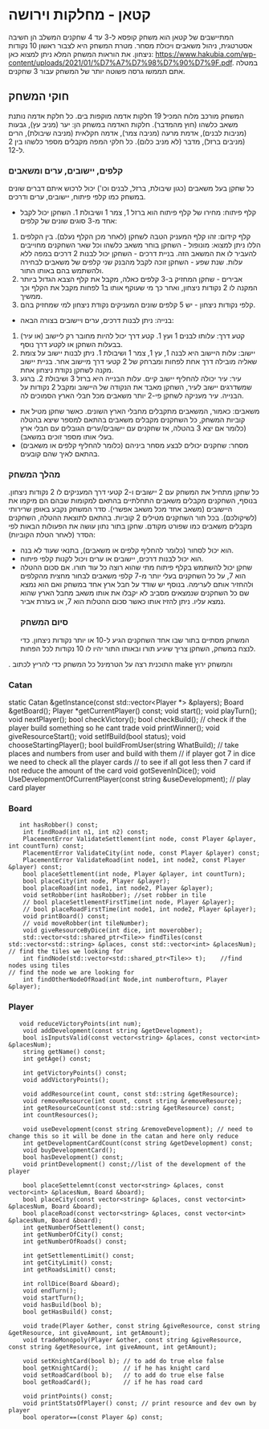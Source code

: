 # קטאן - מחלקות וירושה
המתיישבים של קטאן הוא משחק קופסא ל-3 עד 4 שחקנים המשלב הן חשיבה אסטרטגית, ניהול משאבים ויכולת מסחר. מטרת המשחק היא לצבור ראשון 10 נקודות ניצחון.
את הוראות המשחק המלא ניתן למצוא כאן: https://www.hakubia.com/wp-content/uploads/2021/01/%D7%A7%D7%98%D7%90%D7%9F.pdf.
במטלה אתם תממשו גרסה פשוטה יותר של המשחק עבור 3 שחקנים.
## חוקי המשחק
המשחק מורכב מלוח המכיל 19 חלקות אדמה מוקפות בים. כל חלקת אדמה נותנת משאב כלשהו (חוץ מהמדבר). חלקות האדמה במשחק הן: יער (מניב עץ), גבעות (מניבות לבנים), אדמת מרעה (מניבה צמר), אדמה חקלאית (מניבה שיבולת), הרים (מניבים ברזל), מדבר (לא מניב כלום).
כל חלקי המפה מקבלים מספר כלשהו בין 2 ל-12. 
### קלפים, יישובים, ערים ומשאבים
כל שחקן בעל משאבים (כגון שיבולת, ברזל, לבנים וכו') יכול לרכוש איתם דברים שונים במשחק כמו קלפי פיתוח, יישובים, ערים ודרכים.
- קלף פיתוח: מחירו של קלף פיתוח הוא ברזל 1, צמר 1 ושיבולת 1. השחקן יכול לקבל אחד מ-3 סוגים שונים של קלפים:
 1. קלף קידום: זהו קלף המעניק הטבה לשחקן (לאחר מכן הקלף נעלם). בין הקלפים הללו ניתן למצוא: מונופול - השחקן בוחר משאב כלשהו וכל שאר השחקנים מחוייבים להעביר לו את המשאב הזה. בניית דרכים - השחקן יכול לבנות 2 דרכים במפה ללא עלות. שנת שפע - השחקן זוכה לקבל מהבנק שני קלפים של משאבים לבחירה ולהשתמש בהם באותו התור.
 2. אבירים - שחקן המחזיק ב-3 קלפים כאלה, מקבל את קלף הצבא הגדול ביותר המקנה לו 2 נקודות ניצחון, ואחר כך מי שעוקף אותו ב1 לפחות מקבל את הקלף וכך ממשיך.
 3. קלפי נקודות ניצחון - יש 5 קלפים שונים המעניקים נקודת ניצחון למי שמחזיק בהם.
- בנייה: ניתן לבנות דרכים, ערים ויישובים בצורה הבאה:
 1. קטע דרך: עלותו לבנים 1 ועץ 1. קטע דרך יכול להיות מחובר רק ליישוב (או עיר) בבעלות השחקן או לקטע דרך נוסף.
 2. יישוב: עלות היישוב היא לבנה 1, עץ 1, צמר 1 ושיבולת 1. ניתן לבנות יישוב על צומת שאליה מובילה דרך אחת לפחות ומברחק של 2 קטעי דרך מיישוב אחר. בניית יישוב מקנה לשחקן נקודת ניצחון אחת.
 3. עיר: עיר יכולה להחליף יישוב קיים. עלות הבנייה היא ברזל 3 ושיבולת 2. ברגע שמשדרגים יישוב לעיר, השחקן מאבד את הנקודה של היישוב ומקבל 2 נקודות על הבנייה. עיר מעניקה לשחקן פי-2 יותר משאבים מכל חבלי הארץ הסמוכים לה.
- משאבים: כאמור, המשאבים מתקבלים מחבלי הארץ השונים. כאשר שחקן מטיל את קוביות המשחק, כל השחקנים מקבלים משאבים בהתאם למספר שיצא בהטלה (כלומר אם יצא 3 בהטלה, אז שחקנים עם יישובים/ערים הגובלים עם חבלי ארץ בעלי אותו מספר זוכים במשאב).
- מסחר: שחקנים יכולים לבצע מסחר ביניהם (כלומר להחליף קלפים או משאבים) בהתאם לאיך שהם קובעים.
### מהלך המשחק
כל שחקן מתחיל את המשחק עם 2 יישובים ו-2 קטעי דרך המעניקים לו 2 נקודות ניצחון. בנוסף, השחקנים מקבלים משאבים התחלתיים בהתאם למקומות שבהם הם מיקמו את היישובים (משאב אחד מכל משאב אפשרי).
סדר המשחק נקבע באופן שרירותי (לשיקולכם). בכל תור השחקנים מטילים 2 קוביות. בהתאם לתוצאת ההטלה, השחקנים מקבלים משאבים כמו שפורט מקודם.
שחקן בתור נתון עושה את הפעולות הבאות לפי הסדר (לאחר הטלת הקוביות):
- הוא יכול לסחור (כלומר להחליף קלפים או משאבים), בתנאי שעוד לא בנה.
- הוא יכול לבנות דרכים, יישובים או ערים ויכול לקנות קלפי פיתוח.
- שחקן יכול להשתמש בקלף פיתוח מתי שהוא רוצה כל עוד תורו.
  אם סכום ההטלה הוא 7, על כל השחקנים בעלי יותר מ-7 קלפי משאבים לבחור מחצית מהקלפים ולהחזיר אותם לערימה.
  בנוסף יש שודד על חבל ארץ אחד במשחק ואם הוא נמצא שם כל השחקנים שנמצאים מסביב לא יקבלו את אותו משאב מחבל הארץ שהוא נמצא עליו.
  ניתן להזיז אותו כאשר סכום ההטלות הוא 7, או בעזרת אביר.
  ### סיום המשחק
  המשחק מסתיים בתור שבו אחד השחקנים הגיע ל-10 או יותר נקודות ניצחון. כדי לנצח במשחק, השחקן צריך שיגיע תורו ובאותו התור יהיו לו 10 נקודות לכל הפחות.

. 
התוכנית רצה על הטרמינל כל המשחק כדי להריץ לכתוב make והמשחק ירוץ



### Catan
 static Catan &getInstance(const std::vector<Player *> &players);
        Board &getBoard();
        Player *getCurrentPlayer() const;
        void start();
        void playTurn();
        void nextPlayer();
        bool checkVictory();
        bool checkBuild(); // check if the player build something so he cant trade
        void printWinner();
        void giveResourceStart();
 void setIfBuild(bool status);
        void chooseStartingPlayer();
        bool buildFromUser(string WhatBuild); // take places and numbers from user and build with them
        // if player got 7 in dice we need to check all the player cards
        // to see if all got less then 7 card if not reduce the amount of the card
        void gotSevenInDice();
        void UseDevelopmentOfCurrentPlayer(const string &useDevelopment); // play card player
### Board
       int hasRobber() const;
        int findRoad(int n1, int n2) const;
        PlacementError ValidateSettlement(int node, const Player &player, int countTurn) const;
        PlacementError ValidateCity(int node, const Player &player) const;
        PlacementError ValidateRoad(int node1, int node2, const Player &player) const;
        bool placeSettlement(int node, Player &player, int countTurn);
        bool placeCity(int node, Player &player);
        bool placeRoad(int node1, int node2, Player &player);
        void setRobber(int hasRobber); //set robber in tile
        // bool placeSettlementFirstTime(int node, Player &player);
        // bool placeRoadFirstTime(int node1, int node2, Player &player);
        void printBoard() const;
        // void moveRobber(int tileNumber);
        void giveResourceByDice(int dice, int moverobber);
        std::vector<std::shared_ptr<Tile>> findTiles(const std::vector<std::string> &places, const std::vector<int> &placesNum); // find the tiles we looking for
        int findNode(std::vector<std::shared_ptr<Tile>> t);    //find nodes using tiles                                                                  // find the node we are looking for
        int findOtherNodeOfRoad(int Node,int numberofturn, Player &player);       
### Player
       void reduceVictoryPoints(int num);
        void addDevelopment(const string &getDevelopment);
        bool isInputsValid(const vector<string> &places, const vector<int> &placesNum);
        string getName() const;
        int getAge() const;
 
        int getVictoryPoints() const;
        void addVictoryPoints();

        void addResource(int count, const std::string &getResource);
        void removeResource(int count, const string &removeResource); 
        int getResourceCount(const std::string &getResource) const;
        int countResources();

        void useDevelopment(const string &removeDevelopment); // need to change this so it will be done in the catan and here only reduce
        int getDevelopmentCardCount(const string &getDevelopment) const;
        void buyDevelopmentCard();
        bool hasDevelopment() const;
        void printDevelopment() const;//list of the development of the player

        bool placeSettelemnt(const vector<string> &places, const vector<int> &placesNum, Board &board);
        bool placeCity(const vector<string> &places, const vector<int> &placesNum, Board &board);
        bool placeRoad(const vector<string> &places, const vector<int> &placesNum, Board &board);
        int getNumberOfSettlement() const;
        int getNumberOfCity() const;
        int getNumberOfRoads() const;

        int getSettlementLimit() const;
        int getCityLimit() const;
        int getRoadsLimit() const;

        int rollDice(Board &board);
        void endTurn();
        void startTurn();
        void hasBuild(bool b);
        bool getHasBuild() const;

        void trade(Player &other, const string &giveResource, const string &getResource, int giveAmount, int getAmount);
        void tradeMonopoly(Player &other, const string &giveResource, const string &getResource, int giveAmount, int getAmount);

        void setKnightCard(bool b); // to add do true else false
        bool getKnightCard();       // if he has knight card
        void setRoadCard(bool b);   // to add do true else false
        bool getRoadCard();         // if he has road card

        void printPoints() const;
        void printStatsOfPlayer() const; // print resource and dev own by player
        bool operator==(const Player &p) const;
